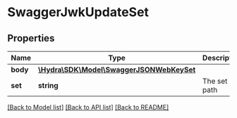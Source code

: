 # SwaggerJwkUpdateSet

## Properties
Name | Type | Description | Notes
------------ | ------------- | ------------- | -------------
**body** | [**\Hydra\SDK\Model\SwaggerJSONWebKeySet**](SwaggerJSONWebKeySet.md) |  | [optional] 
**set** | **string** | The set in: path | 

[[Back to Model list]](../README.md#documentation-for-models) [[Back to API list]](../README.md#documentation-for-api-endpoints) [[Back to README]](../README.md)


